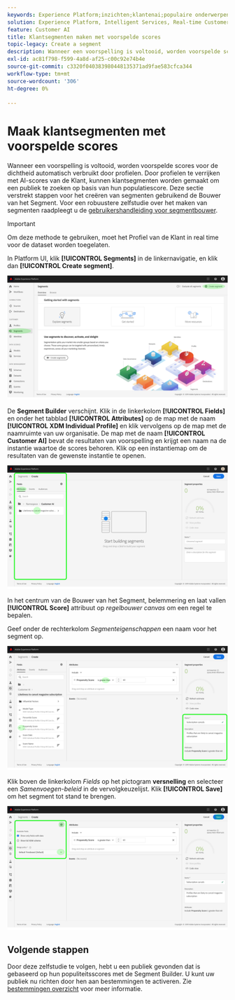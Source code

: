 ```yaml
---
keywords: Experience Platform;inzichten;klantenai;populaire onderwerpen;klantenai segmenten
solution: Experience Platform, Intelligent Services, Real-time Customer Data Platform
feature: Customer AI
title: Klantsegmenten maken met voorspelde scores
topic-legacy: Create a segment
description: Wanneer een voorspelling is voltooid, worden voorspelde scores voor de dichtheid automatisch verbruikt door profielen. Door profielen te verrijken met AI-scores van de Klant, kunnen klantsegmenten worden gemaakt om een publiek te zoeken op basis van hun populatiescore. Deze sectie verstrekt stappen voor het creëren van segmenten gebruikend de Bouwer van het Segment.
exl-id: ac81f798-f599-4a8d-af25-c00c92e74b4e
source-git-commit: c3320f040383980448135371ad9fae583cfca344
workflow-type: tm+mt
source-wordcount: '306'
ht-degree: 0%

---
```


# Maak klantsegmenten met voorspelde scores

Wanneer een voorspelling is voltooid, worden voorspelde scores voor de dichtheid automatisch verbruikt door profielen. Door profielen te verrijken met AI-scores van de Klant, kunnen klantsegmenten worden gemaakt om een publiek te zoeken op basis van hun populatiescore. Deze sectie verstrekt stappen voor het creëren van segmenten gebruikend de Bouwer van het Segment. Voor een robuustere zelfstudie over het maken van segmenten raadpleegt u de [gebruikershandleiding voor segmentbouwer](../../../segmentation/ui/segment-builder.md).

>[!IMPORTANT]
>
>Om deze methode te gebruiken, moet het Profiel van de Klant in real time voor de dataset worden toegelaten.

In Platform UI, klik **[!UICONTROL Segments]** in de linkernavigatie, en klik dan **[!UICONTROL Create segment]**.

![](../images/user-guide/segments.png)

De **Segment Builder** verschijnt. Klik in de linkerkolom **[!UICONTROL Fields]** en onder het tabblad **[!UICONTROL Attributes]** op de map met de naam **[!UICONTROL XDM Individual Profile]** en klik vervolgens op de map met de naamruimte van uw organisatie. De map met de naam **[!UICONTROL Customer AI]** bevat de resultaten van voorspelling en krijgt een naam na de instantie waartoe de scores behoren. Klik op een instantiemap om de resultaten van de gewenste instantie te openen.

![](../images/user-guide/results.png)

In het centrum van de Bouwer van het Segment, belemmering en laat vallen **[!UICONTROL Score]** attribuut op *regelbouwer canvas* om een regel te bepalen.

Geef onder de rechterkolom *Segmenteigenschappen* een naam voor het segment op.

![](../images/user-guide/properties.png)

Klik boven de linkerkolom *Fields* op het pictogram **versnelling** en selecteer een *Samenvoegen-beleid* in de vervolgkeuzelijst. Klik **[!UICONTROL Save]** om het segment tot stand te brengen.

![](../images/user-guide/merge_policy.png)

## Volgende stappen

Door deze zelfstudie te volgen, hebt u een publiek gevonden dat is gebaseerd op hun populiteitsscores met de Segment Builder. U kunt uw publiek nu richten door hen aan bestemmingen te activeren. Zie [bestemmingen overzicht](../../../destinations/home.md) voor meer informatie.
